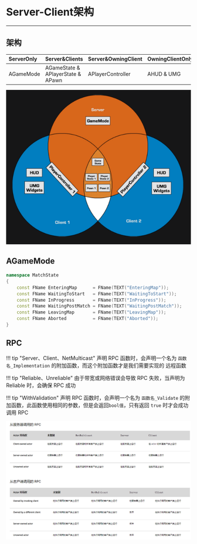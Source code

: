 # Server-Client架构
----------------------


## 架构
| ServerOnly | Server&Clients | Server&OwningClient | OwningClientOnly |
| :-----| :---- | :---- | :---- |
| AGameMode | AGameState & APlayerState & APawn | APlayerController| AHUD & UMG |


![ue4-server-client](./assets/ue4-server-client.png)


## AGameMode

```c++
namespace MatchState
{
	const FName EnteringMap      = FName(TEXT("EnteringMap"));
	const FName WaitingToStart   = FName(TEXT("WaitingToStart"));
	const FName InProgress       = FName(TEXT("InProgress"));
	const FName WaitingPostMatch = FName(TEXT("WaitingPostMatch"));
	const FName LeavingMap       = FName(TEXT("LeavingMap"));
	const FName Aborted          = FName(TEXT("Aborted"));
}
```


## RPC

!!! tip "Server、Client、NetMulticast"
    声明 RPC 函数时，会声明一个名为 `函数名_Implementation` 的附加函数，而这个附加函数才是我们需要实现的 远程函数


!!! tip "Reliable、Unreliable"
    由于带宽或网络错误会导致 RPC 失败，当声明为 Reliable 时，会确保 RPC 成功


!!! tip "WithValidation"
    声明 RPC 函数时，会声明一个名为 `函数名_Validate` 的附加函数，此函数使用相同的参数，但是会返回`bool值`，只有返回 `true` 时才会成功调用 RPC


![ue4_rpc_authority](./assets/ue4_rpc_authority.png)
